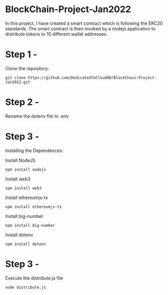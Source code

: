 # BlockChain-Project-Jan2022
In this project, I have created a smart contract which is following the ERC20 standards. The smart contract is then invoked by a nodejs application to distribute tokens to 10 different wallet addresses.  

# Step 1 - 
Clone the repository: 

    git clone https://github.com/DedicatedToCloud08/BlockChain-Project-Jan2022.git


# Step 2 -
Rename the dotenv file to .env

# Step 3 - 
Installing the Dependences:

Install NodeJS

    npm install nodejs

Install web3 

    npm install web3
    
Install ethereumjs-tx

    npm install ethereumjs-tx

Install big-number

    npm install big-number

Install dotenv

    npm install dotenv

# Step 3 - 

Execute the distribute.js file 

    node distribute.js
